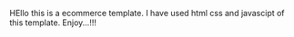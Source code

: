 HEllo this is a ecommerce template.
I have used html css and javascipt of this template.
Enjoy...!!!
